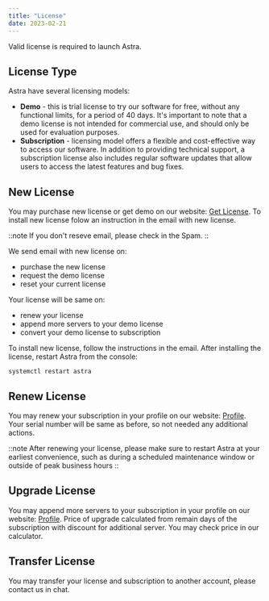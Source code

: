 ```yaml
---
title: "License"
date: 2023-02-21
---
```


Valid license is required to launch Astra.

## License Type

Astra have several licensing models:

- **Demo** - this is trial license to try our software for free, without any functional limits, for a period of 40 days. It's important to note that a demo license is not intended for commercial use, and should only be used for evaluation purposes.
- **Subscription** - licensing model offers a flexible and cost-effective way to access our software. In addition to providing technical support, a subscription license also includes regular software updates that allow users to access the latest features and bug fixes.

## New License

You may purchase new license or get demo on our website: [Get License](https://cesbo.com/astra-license). To install new license folow an instruction in the email with new license.

::note
If you don't reseve email, please check in the Spam.
::

We send email with new license on:

- purchase the new license
- request the demo license
- reset your current license

Your license will be same on:

- renew your license
- append more servers to your demo license
- convert your demo license to subscription

To install new license, follow the instructions in the email. After installing the license, restart Astra from the console:

```
systemctl restart astra
```

## Renew License

You may renew your subscription in your profile on our website: [Profile](https://cesbo.com/profile). Your serial number will be same as before, so not needed any additional actions.

::note
After renewing your license, please make sure to restart Astra at your earliest convenience, such as during a scheduled maintenance window or outside of peak business hours
::

## Upgrade License

You may append more servers to your subscription in your profile on our website: [Profile](https://cesbo.com/profile). Price of upgrade calculated from remain days of the subscription with discount for additional server. You may check price in our calculator.

## Transfer License

You may transfer your license and subscription to another account, please contact us in chat.
